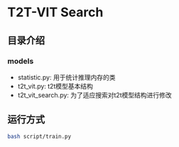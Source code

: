 # T2T-VIT Search

## 目录介绍

### models
- statistic.py: 用于统计推理内存的类
- t2t_vit.py: t2t模型基本结构
- t2t_vit_search.py: 为了适应搜索对t2t模型结构进行修改

## 运行方式
```bash
bash script/train.py
```